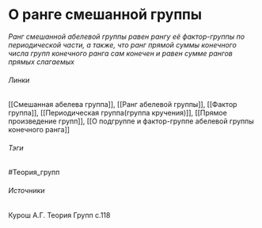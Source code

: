 # О ранге смешанной группы
*Ранг смешанной абелевой группы равен рангу её фактор-группы по периодической части, а также, что ранг прямой суммы конечного числа групп конечного ранга сам конечен и равен сумме рангов прямых слагаемых*

###### Линки
 [[Смешанная абелева группа]], [[Ранг абелевой группы]], [[Фактор группа]], [[Периодическая группа(группа кручения)]], [[Прямое произведение групп]], [[О подгруппе и фактор-группе абелевой группы конечного ранга]]
###### Тэги
 #Теория_групп 
###### Источники
 Курош А.Г. Теория Групп с.118